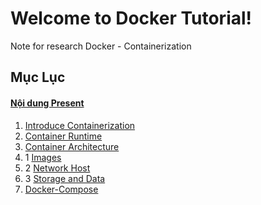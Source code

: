 # Welcome to Docker Tutorial!

Note for research Docker - Containerization

## Mục Lục

#### [Nội dung Present](./Note-Present-Docker/Khung%20Presentation.md)

1. [Introduce Containerization](./Note-Present-Docker/P1-Introduce_Containerization.md)
2. [Container Runtime](./Note-Present-Docker/P2-Container_Runtime.md)
3. [Container Architecture](./Note-Present-Docker/P3-Docker_Architecture.md)
4. 1 [Images](./Note-Present-Docker/P4.1-Image.md)
4. 2 [Network Host](./Note-Present-Docker/P4.2-Network-host.md)
4. 3 [Storage and Data](./Note-Present-Docker/P4.3-Storage_and_Data.md)
5. [Docker-Compose](./Note-Present-Docker/P5-Docker-Compose.md)